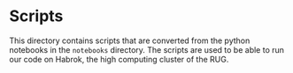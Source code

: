 # Scripts

This directory contains scripts that are converted from the python notebooks in the `notebooks` directory. The scripts are used to be able to run our code on Habrok, the high computing cluster of the RUG. 